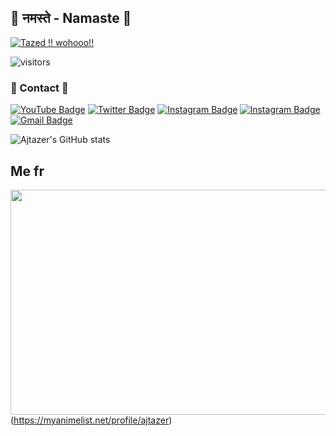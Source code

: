
## 👋 नमस्ते - Namaste 👋
[<img src="https://camo.githubusercontent.com/cde179c2e97d5e6d1e45aa13c25c6329713b4232bf477ae9688279fa5d3bc2a4/68747470733a2f2f692e6962622e636f2f39546453324d622f66617669636f6e2e676966" alt="Tazed !! wohooo!!" title="Tazed !! wohooo!!"/>](https://tazer.ml/)

![visitors](https://visitor-badge-reloaded.herokuapp.com/badge?page_id=ajtazer&color=00df00)


### 📲 Contact 📲
[![YouTube Badge](https://img.shields.io/badge/-TAZER-c4302b?style=flat-square&labelColor=c4302b&logo=youtube&logoColor=white&link=https://www.youtube.com/channel/Tazer-AnujRawat)](https://www.youtube.com/channel/Tazer-AnujRawat) [![Twitter Badge](https://img.shields.io/badge/-@aj_tazer-1ca0f1?style=flat-square&labelColor=1ca0f1&logo=twitter&logoColor=white&link=https://twitter.com/aj_tazer)](https://twitter.com/aj_tazer) [![Instagram Badge](https://img.shields.io/badge/-ᴅᴇᴀᴄᴛɪᴠᴀᴛᴇᴅ-F44747?style=flat-square&labelColor=F44747&logo=instagram&logoColor=white&link=https://instagram.com/aj_tazer)](https://instagram.com/aj_tazer) [![Instagram Badge](https://img.shields.io/badge/-@anujrawatazer-F44747?style=flat-square&labelColor=F44747&logo=instagram&logoColor=white&link=https://instagram.com/anujrawatazer)](https://instagram.com/anujrawatazer) [![Gmail Badge](https://img.shields.io/badge/-ajcoolx619@gmail.com-c14438?style=flat-square&logo=Gmail&logoColor=white&link=mailto:ajcoolx619@gmail.com)](mailto:ajcoolx619@gmail.com)

![Ajtazer's GitHub stats](https://github-readme-stats.vercel.app/api?username=ajtazer&theme=chartreuse-dark)

## Me fr
<img src="https://c.tenor.com/ZNMWudRKW3YAAAAd/fujiwara-chika-dance.gif" width="640" height="360" />(https://myanimelist.net/profile/ajtazer)
